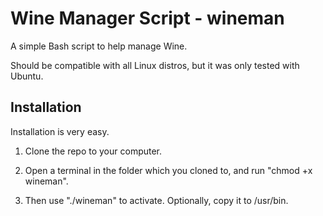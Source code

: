 # Wine Manager Script - wineman
A simple Bash script to help manage Wine.

Should be compatible with all Linux distros, but it was only tested with Ubuntu.

## Installation
Installation is very easy.

1. Clone the repo to your computer.

2. Open a terminal in the folder which you cloned to, and run "chmod +x wineman".

3. Then use "./wineman" to activate. Optionally, copy it to /usr/bin.
